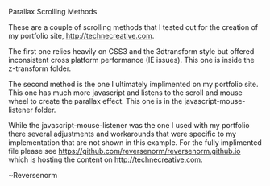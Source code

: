 Parallax Scrolling Methods

These are a couple of scrolling methods that I tested out for the creation of my portfolio site, http://technecreative.com. 

The first one relies heavily on CSS3 and the 3dtransform style but offered inconsistent cross platform performance (IE issues). This one is inside the z-transform folder.

The second method is the one I ultimately implimented on my portfolio site. This one has much more javascript and listens to the scroll and mouse wheel to create the parallax effect. This one is in the javascript-mouse-listener folder.

While the javascript-mouse-listener was the one I used with my portfolio there several adjustments and workarounds that were specific to my implementation that are not shown in this example. For the fully implimented file please see https://github.com/reversenorm/reversenorm.github.io which is hosting the content on http://technecreative.com.

~Reversenorm
